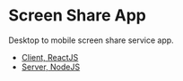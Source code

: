 # Screen Share App

Desktop to mobile screen share service app.

- [Client, ReactJS](client/)
- [Server, NodeJS](server/)

